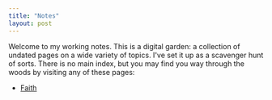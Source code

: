 ```yaml
---
title: "Notes"
layout: post
---
```

Welcome to my working notes. This is a digital garden: a collection of undated pages on a wide variety of topics. I've set it up as a scavenger hunt of sorts. There is no main index, but you may find you way through the woods by visiting any of these pages:

- [Faith](/faith)